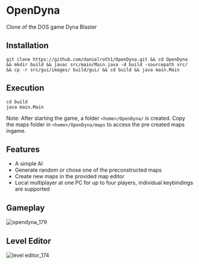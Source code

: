 # OpenDyna
Clone of the DOS game Dyna Blaster

## Installation
```
git clone https://github.com/danielroth1/OpenDyna.git && cd OpenDyna && mkdir build && javac src/main/Main.java -d build -sourcepath src/ && cp -r src/gui/images/ build/gui/ && cd build && java main.Main
```

## Execution
```
cd build
java main.Main
```

Note:
After starting the game, a folder ```<home>/OpenDyna/``` is created.
Copy the maps folder in ```<home>/OpenDyna/maps``` to access the pre created maps ingame.


## Features

- A simple AI
- Generate random or chose one of the preconstructed maps
- Create new maps in the provided map editor
- Local multiplayer at one PC for up to four players, individual keybindings are supported

## Gameplay

![opendyna_179](https://user-images.githubusercontent.com/34305776/33760845-812e7374-dc07-11e7-9cbb-093df234340d.png)

## Level Editor

![level editor_174](https://user-images.githubusercontent.com/34305776/33760880-98fed336-dc07-11e7-8a78-d3c58969e87a.png)
